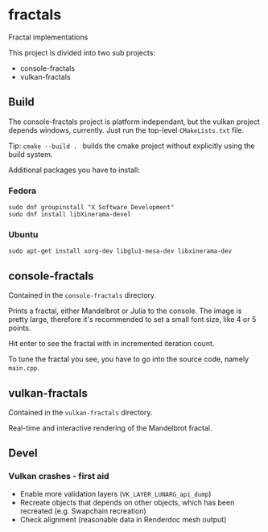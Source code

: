 # fractals
Fractal implementations

This project is divided into two sub projects:
- console-fractals
- vulkan-fractals

## Build

The console-fractals project is platform independant, but the vulkan project depends windows, currently.
Just run the top-level `CMakeLists.txt` file.

Tip: `cmake --build . ` builds the cmake project without explicitly using the build system.

Additional packages you have to install:

### Fedora

```shell
sudo dnf groupinstall "X Software Development"
sudo dnf install libXinerama-devel
```

### Ubuntu

```shell
sudo apt-get install xorg-dev libglu1-mesa-dev libxinerama-dev
```


## console-fractals

Contained in the `console-fractals` directory.

Prints a fractal, either Mandelbrot or Julia to the console.
The image is pretty large, therefore it's recommended to set
a small font size, like 4 or 5 points.

Hit enter to see the fractal with in incremented iteration count.

To tune the fractal you see, you have to go into the source code, namely `main.cpp`.

## vulkan-fractals

Contained in the `vulkan-fractals` directory.

Real-time and interactive rendering of the Mandelbrot fractal.

## Devel

### Vulkan crashes - first aid

- Enable more validation layers (`VK_LAYER_LUNARG_api_dump`)
- Recreate objects that depends on other objects, which has been recreated (e.g. Swapchain recreation)
- Check alignment (reasonable data in Renderdoc mesh output)

